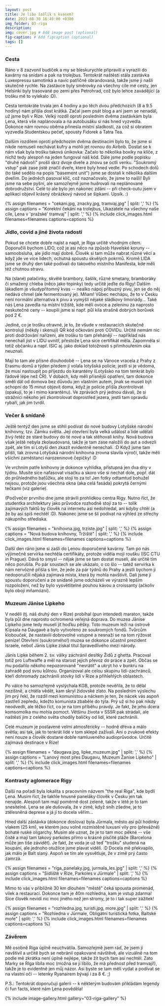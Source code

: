 ```yaml
---
layout: post
title: Je libo šašlik s kvasem?
date: 2021-08-30 16:49:00 +0300
img_folder: 03-riga
description: 
img: cover.jpg # Add image post (optional)
fig-caption: # Add figcaption (optional)
tags: []
---
```

### Cesta
Ráno v 8 zazvonil budíček a my se bleskurychle připravili a vyrazili do kavárny na snídani a pak na trolejbus. Tentokrát naštěstí stála zastávka Luxexpressu samotinká a navíc patřičně obrandovaná, takže jsme ji našli skutečně rychle. Na zastávce byly směrovky na všechny cíle mé cesty, jen Helsinki byly trasované po zemi přes Petrohrad, což bylo lehce zavádějící (a trošku mě to vylekalo :D).

Cesta tentokráte trvala jen 4 hodiny a po těch dvou předchozích (8 a 9.5 hodiny) nám přišla dost krátká. Začal jsem psát blog a ani jsem se nenadál, už jsme byli v Rize. Velký rozdíl oproti posledním dvěma zastávkám byla Ļena, která vše naplánovala a na autobusáku si nás hned vyzvedla. Dokonce nám rovnou oběma přinesla místní sladkosti, za což si obratem vyzvedla Studentskou pečeť, spousty Fidorek a Tatra Tea. 

Dalším rozdílem oproti předchozím dvěma destinacím bylo to, že jsme si nikde nemuseli nechávat kufry a mohli jet rovnou do Airbnb. Dostat se k nám však byla trošku taková únikovka: Začalo to několika boxíky na klíče, z nichž tedy alespoň na jeden fungoval náš kód. Dále jsme podle popisku "druhé nádvoří" prošli skrz dvoje dveře a znovu se octli venku. "Soukromý vstup" pak zase jistě značil dveře, které byly hned vedle. Po schodech dolů (to také sedělo na popis "basement unit") jsme se dostali k několika dalším dveřím. Do jedněch pasoval klíč, což naznačovalo, že jsme to našli! Byli jsme na sebe pyšní, ale samozřejmě jsme hudrovali na neplánované dobrodružství. Celé to ale bylo jen nakonec zdání -- při check-outu jsem v aplikaci objevil krásný obrázkový návod se šipkami. Upsík. :)

{% assign filenames = "cekani.jpg, znacky.jpg, tramvaj.jpg" | split: ',' %}
{% assign captions = "Korektní čekání na trolejbus, Ukazatele na všechny naše cíle, Ļena v 'pražské' tramvaj" | split: ',' %}
{% include click_images.html filenames=filenames captions=captions %}

### Jídlo, covid a jiné života radosti  
Pokud se chcete dobře najíst a napít, je Riga určitě vhodným cílem. Doporučili bychom LIDO, což je asi něco na způsob Havelské koruny -- samoobsluha, ale jídlo mají dobré. Člověk si tam může nabrat různé věcí a když jde ve více lidech, ochutná spoustu skvělých pokrmů. Kromě LIDA jsme se druhý den také podívali do takového místního Manifesta, kde měli též chutnou stravu.

Na (slané) palačinky, skvělé brambory, šašlik, různé smetany, bramboráky či smažený chleba (něco jako topinky) tedy určitě jeďte do Rigy! Dalším lákadlem je všudypřítomný kvas -- nealko nápoj příbuzný pivu, jen se do něj nedává chmel (ale fermentovaný je). Mňam! Vůbec nechápu, že to v Česku není normální alternativa k pivu a vymýšlí nějaké sládkovy limonády... Také nás Ļena zavedla na místní tržiště, kde měli ovoce a zeleninu za naprosto neskutečné ceny -- koupili jsme si např. půl kila strašně dobrých borůvek pod 2 €. 

Jediné, co je trošku otravné, je to, že všude v restauracích skutečně kontrolují (někdy i skenují) QR kód očkování proti COVIDu. Určitě nemám nic proti dodržování nařízení, ale trošku to tam přehánějí -- například nás nenechali jíst v LIDU uvnitř, přestože Ļena sice certifikát měla. Zapomněla si totiž občanku a např. ISIC aj. jako doklad totožnosti s přimhouřením oka neuznali.

Mají to tam ale přísné dlouhodobě -- Ļena se na Vánoce vracela z Prahy z Erasmu domů a týden předem jí volala lotyšská policie, jestli si je vědoma, že musí nastoupit po příjezdu do karantény (Lotyšsko na tom tenkrát bylo řádově lépe než ČR). V dobách, kdy měli přísnější opatření, tam dokonce směli dál od domova bez důvodu jen vlastním autem, jinak se museli být schopní do 15 minut objevit doma, když je policie přišla zkontrolovat (opakuji, to je i mimo karanténu). Ve zprávách prý jednou dávali, že si strážníci někoho jeli zkontrolovat doprostřed jezera, jestli tam opravdu rybaří, jak jim tvrdil.

### Večer & snídaně 
Ještě tentýž den jsme se stihli podívat do nové budovy Lotyšské národní knihovny, tzv. Zámku světla. Její otevření byla velká událost a lidé udělali živý řetěz ze staré budovy do té nové a tak stěhovali knihy. Nová budova však ještě nebyla zkolaudovaná, takže je tam zase naložili do aut a odvezli zpět, ale tím si Lotyši den zkazit evidentně nenechali. :D Když jsme tam přišli, tak zrovna Lotyšská národní knihovna zrovna slavila výročí, takže měli všichni zaměstanci narozeninové čepičky! :D

Ve vrchním patře knihovny je dokonce vyhlídka, přístupná jen dva dny v týdnu. Musíte sice nafasovat visačku a skoro vše si nechat dole, popř. dát do průhledného baťůžku, ale stojí to za to! Jen fotky odtamtud bohužel nejsou, protože jsou všechna okna (aka celá fasáda) pokrytá černými tečkami (viz galerie).

(Pod)večer prvního dne jsme strávili prohlídkou centra Rigy. Nutno říct, že studentka architektury jako průvodce rozhodně stojí za to -- tolik zajímavých faktů by člověk na internetu asi nedohledal, ani kdyby chtěl (a že by asi spíš nechtěl :D). Nakonec jsme se šli podívat na výhled ze střechy nákupního střediska.

{% assign filenames = "knihovna.jpg, trziste.jpg" | split: ',' %}
{% assign captions = "Nová budova knihovny, Tržiště" | split: ',' %}
{% include click_images.html filenames=filenames captions=captions %}

Další den ráno jsme si zašli do Ļenou doporučené kavárny. Tam po nás výjimečně servírka nechtěla certifikáty, protože viděla moji roušku (ISC CTU in Prague). Dává to smysl -- nějak jsme se tam dostat museli, ale určitě tím něco porušila. Po pár soustech se ale ukázalo, o co šlo -- tatéž servírka k nám nervózně přišla s tím, že jede za pár týdnů do Prahy a jestli bychom ji nedoporučili nějaká zajímavá místa, která by mohla navštívit. Dali jsme jí spoustu doporučení a ze snídaně jsme odcházeli ve výrazně lepším rozpoložení, než by bylo vysvětlitelné pouhou kávou a croissanty (ačkoliv bylo obojí mňamózní). 

### Muzeum Jānise Lipkeho
V neděli (tj. náš druhý den v Rize) probíhal (pun intended) maraton, takže byla půl dne naprosto ochromená veřejná doprava. Do muzea Jānise Lipkeho jsme tedy museli jít hoďku pěšky. Toto muzeum leží na ostrově Ķīpsala na Daugavě a bylo vytvořeno ze soukromých fondů. Tvůrcům klobouček, že nastavili dobrovolné vstupné a nesnaží se na tom rýžovat peníze! Otevření (soukromého!) muzea se dokonce účastnil prezident Israele, neboť Jānis Lipke získal titul Spravedlivého mezi národy.

Jānis Lipke během 2. sv. války záchránil desítky Židů z ghetta. Pracoval totiž pro Luftwaffe a měl na starost jejich převoz do práce a zpět. Občas se mu podařilo někoho nepozorovaně "nevrátit" a ukrýt ho v bunkru na zahradě pod svou kůlnou. Organizoval ale celou skupinu lidí-zachránců, kteří dohromady zachránili stovky lidí v Rize a přihlehlých oblastech. 

Po válce ho samozřejmě vyslýchala KGB, protože nevěřila, že to dělal nezištně, a chtěla vědět, kam skryl židovské zlato. Na posledním výslechu jim prý řekl, že rozdíl mezi komunistou a náckem je ten, že nácek vás aspoň zastřelí zepředu, kdežto komunista zbaběle do týla. Prý už si ho pak nikdy neodvedli, ale těžko říct, co je na tom příběhu pravdy. Je fakt, že jeho dcera komsomolka mu mohla pomoct. Většinu života v SSSR pak strádali, ale naštěstí jim z celého světa chodily balíčky od lidí, které zachránili.

Celé muzeum je postavené velmi atmosféricky -- hodně dřeva a málo světla; asi tak, jak to tenkrát lidé v tom sklepě zažívali. Ani o zvukové efekty není nouze a člověk dostane dobře namluveného audioprůvodce. Určitě zajímavá destinace v Rize!

{% assign filenames = "daugava.jpg, lipke_muzeum.jpg" | split: ',' %}
{% assign captions = "Lanový most přes Daugavu, Muzeum Žanise Lipkeho" | split: ',' %}
{% include click_images.html filenames=filenames captions=captions %}

### Kontrasty aglomerace Rigy
Další na pořadí byla lokalita s pracovním názvem "the real Riga", kde bydlí Ļena. Musím říct, že takhle hnusné paneláky člověk v Česku jen tak nenajde. Alespoň tam mají poměrně dost zeleně, takže v létě je to tam snesitelné. Ļena se ale dušovala, že v zimě, když sníh zšedne, je to ztělesněná deprese a já jí to docela věřím...

Hned další zástávka (dokonce doslova) byla Jūrmala, město asi půl hodinky vlakem (25 km), ve kterém jsou volně rozmístěné luxusní vily pro (převážně) bohaté ruské oligarchy. Musím ale uznat, že je to tam moc pěkné -- vše čisté a mají tam takový parkoles přímo u krásné písčité pláže (Barcelona může jen tiše závidět). Je fakt, že voda je už teď "trošku" studená na koupání, ale jednoho otužilce jsme plavat viděli. :D Docela mě překvapilo, jak málo je Balt slaný. Aspoň se tím ale vysvětluje, že v zimě prý často zamrzá.

{% assign filenames = "riga_panelaky.jpg, jurmala_les.jpg" | split: ',' %}
{% assign captions = "Sídliště v Rize, Parkoles v Jūrmale" | split: ',' %}
{% include click_images.html filenames=filenames captions=captions %}

Mimo to vás v přibližně 30 km dlouhém "městě" čeká spousta promenád, vilek a restaurací. Dokonce tam je 40m rozhledna, kam je vstup zdarma! Sice člověk nevidí nic moc jiného než jen stromy, je to i tak super zážitek!

{% assign filenames = "rozhledna.jpg, turisti.jpg, more.jpg" | split: ',' %}
{% assign captions = "Rozhledna v Jūrmale, Obligátní turistická fotka, Baltské moře" | split: ',' %}
{% include click_images.html filenames=filenames captions=captions %}

### Závěrem
Mě osobně Riga úplně neuchvátila. Samozřejmě jsem rád, že jsem jí navštívil a určitě bych se nebránil opakované návštěvě, ale vizuálně na tom podle mě zkrátka není úplně nejlépe, takže žít bych tam asi nechtěl. Zato Marky se RIga líbila moc (možná se jí líbilo, že má přednost před tramvají!), takže je to evidentně jen můj názor. Asi byste se tam měli vydat a podívat se na vlastní oči -- letenky Ryanairem bývají i za 8 €. ;)

P.S.: Tentokrát doporučuji galerii -- k některým budovám přikládám legendy či fun facts, které nám Ļena pověděla!

{% include image-gallery.html gallery="03-riga-gallery" %}
